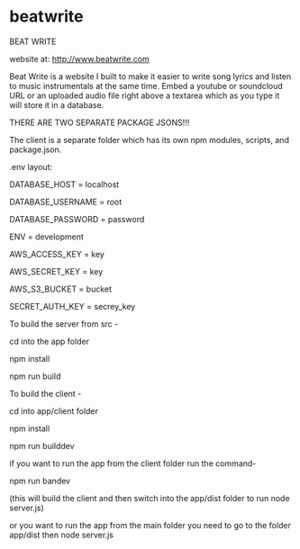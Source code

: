 # beatwrite

BEAT WRITE


website at: http://www.beatwrite.com


Beat Write is a website I built to make it easier to write song lyrics and listen to music instrumentals at the same time.
Embed a youtube or soundcloud URL or an uploaded audio file right above a textarea which as you type it will store it in a database.


THERE ARE TWO SEPARATE PACKAGE JSONS!!!

The client is a separate folder which has its own npm modules, scripts, and package.json.

.env layout:

DATABASE_HOST = localhost

DATABASE_USERNAME = root

DATABASE_PASSWORD = password

ENV = development

AWS_ACCESS_KEY = key

AWS_SECRET_KEY = key

AWS_S3_BUCKET = bucket

SECRET_AUTH_KEY = secrey_key



To build the server from src -

cd into the app folder

npm install

npm run build


To build the client -

cd into app/client folder

npm install

npm run builddev

if you want to run the app from the client folder run the command-

npm run bandev 

(this will build the client and then switch into the app/dist folder to run node server.js)

or you want to run the app from the main folder you need to go to the folder app/dist
then
node server.js

